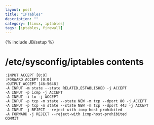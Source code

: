 ```yaml
---
layout: post
title: "IPTables"
description: ""
category: [linux, iptables]
tags: [iptables, firewall]
---
```

{% include JB/setup %}


# /etc/sysconfig/iptables contents

    :INPUT ACCEPT [0:0]
    :FORWARD ACCEPT [0:0]
    :OUTPUT ACCEPT [46:5648]
    -A INPUT -m state --state RELATED,ESTABLISHED -j ACCEPT
    -A INPUT -p icmp -j ACCEPT
    -A INPUT -i lo -j ACCEPT
    -A INPUT -p tcp -m state --state NEW -m tcp --dport 80 -j ACCEPT
    -A INPUT -p tcp -m state --state NEW -m tcp --dport 443 -j ACCEPT
    -A INPUT -j REJECT --reject-with icmp-host-prohibited
    -A FORWARD -j REJECT --reject-with icmp-host-prohibited
    COMMIT
